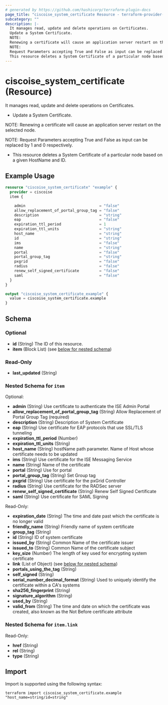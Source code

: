 ```yaml
---
# generated by https://github.com/hashicorp/terraform-plugin-docs
page_title: "ciscoise_system_certificate Resource - terraform-provider-ciscoise"
subcategory: ""
description: |-
  It manages read, update and delete operations on Certificates.
  Update a System Certificate.
  NOTE:
  Renewing a certificate will cause an application server restart on the selected node.
  NOTE:
  Request Parameters accepting True and False as input can be replaced by 1 and 0 respectively.
  This resource deletes a System Certificate of a particular node based on a given HostName and ID.
---
```


# ciscoise_system_certificate (Resource)

It manages read, update and delete operations on Certificates.

- Update a System Certificate.

NOTE:
Renewing a certificate will cause an application server restart on the selected node.

NOTE:
Request Parameters accepting True and False as input can be replaced by 1 and 0 respectively.


- This resource deletes a System Certificate of a particular node based on a given HostName and ID.

## Example Usage

```terraform
resource "ciscoise_system_certificate" "example" {
  provider = ciscoise
  item {

    admin                                 = "false"
    allow_replacement_of_portal_group_tag = "false"
    description                           = "string"
    eap                                   = "false"
    expiration_ttl_period                 = 1
    expiration_ttl_units                  = "string"
    host_name                             = "string"
    id                                    = "string"
    ims                                   = "false"
    name                                  = "string"
    portal                                = "false"
    portal_group_tag                      = "string"
    pxgrid                                = "false"
    radius                                = "false"
    renew_self_signed_certificate         = "false"
    saml                                  = "false"
  }
}

output "ciscoise_system_certificate_example" {
  value = ciscoise_system_certificate.example
}
```

<!-- schema generated by tfplugindocs -->
## Schema

### Optional

- **id** (String) The ID of this resource.
- **item** (Block List) (see [below for nested schema](#nestedblock--item))

### Read-Only

- **last_updated** (String)

<a id="nestedblock--item"></a>
### Nested Schema for `item`

Optional:

- **admin** (String) Use certificate to authenticate the ISE Admin Portal
- **allow_replacement_of_portal_group_tag** (String) Allow Replacement of Portal Group Tag (required)
- **description** (String) Description of System Certificate
- **eap** (String) Use certificate for EAP protocols that use SSL/TLS tunneling
- **expiration_ttl_period** (Number)
- **expiration_ttl_units** (String)
- **host_name** (String) hostName path parameter. Name of Host whose certificate needs to be updated
- **ims** (String) Use certificate for the ISE Messaging Service
- **name** (String) Name of the certificate
- **portal** (String) Use for portal
- **portal_group_tag** (String) Set Group tag
- **pxgrid** (String) Use certificate for the pxGrid Controller
- **radius** (String) Use certificate for the RADSec server
- **renew_self_signed_certificate** (String) Renew Self Signed Certificate
- **saml** (String) Use certificate for SAML Signing

Read-Only:

- **expiration_date** (String) The time and date past which the certificate is no longer valid
- **friendly_name** (String) Friendly name of system certificate
- **group_tag** (String)
- **id** (String) ID of system certificate
- **issued_by** (String) Common Name of the certificate issuer
- **issued_to** (String) Common Name of the certificate subject
- **key_size** (Number) The length of key used for encrypting system certificate
- **link** (List of Object) (see [below for nested schema](#nestedatt--item--link))
- **portals_using_the_tag** (String)
- **self_signed** (String)
- **serial_number_decimal_format** (String) Used to uniquely identify the certificate within a CA's systems
- **sha256_fingerprint** (String)
- **signature_algorithm** (String)
- **used_by** (String)
- **valid_from** (String) The time and date on which the certificate was created, also known as the Not Before certificate attribute

<a id="nestedatt--item--link"></a>
### Nested Schema for `item.link`

Read-Only:

- **href** (String)
- **rel** (String)
- **type** (String)

## Import

Import is supported using the following syntax:

```shell
terraform import ciscoise_system_certificate.example "host_name=string/id=string"
```
